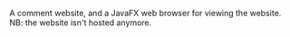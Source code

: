 A comment website, and a JavaFX web browser for viewing the website. NB: the website isn't hosted anymore.
